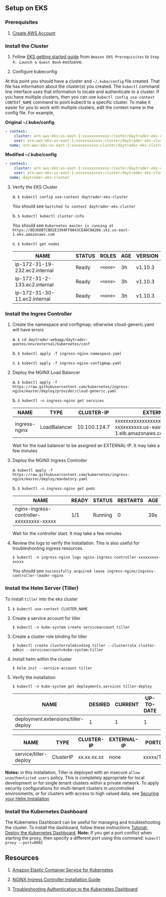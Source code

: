                 
## Setup on EKS

### Prerequisites

1.  [Create AWS Account](https://aws.amazon.com/premiumsupport/knowledge-center/create-and-activate-aws-account/)

### Install the Cluster

1.  Follow [EKS getting started guide](https://docs.aws.amazon.com/eks/latest/userguide/getting-started.html) from `Amazon EKS Prerequisites` to `Step 4: Launch a Guest Book` exclusive.

2.  Configure kubeconfig

At this point you should have a cluster and `~/.kube/config` file created. That file has information about the cluster(s) you created. The `kubectl` command line interface uses that information to locate and authenticate to a cluster. If you have multiple clusters, then you can use `kubectl config use-context CONTEXT_NAME` command to point kubectl to a specific cluster. To make it easier for you to work with multiple clusters, edit the context name in the config file. For example,

**Original ~/.kube/config**

```yaml
- context:
    cluster: arn:aws:eks:us-east-1:xxxxxxxxxxxx:cluster/daytrader-eks-cluster
    user: arn:aws:eks:us-east-1:xxxxxxxxxxxx:cluster/daytrader-eks-cluster
  name: arn:aws:eks:us-east-1:xxxxxxxxxxxx:cluster/daytrader-eks-cluster
```

**Modified ~/.kube/config**

```yaml
- context:
    cluster: arn:aws:eks:us-east-1:xxxxxxxxxxxx:cluster/daytrader-eks-cluster
    user: arn:aws:eks:us-east-1:xxxxxxxxxxxx:cluster/daytrader-eks-cluster
  name: daytrader-eks-cluster
```

3.  Verify the EKS Cluster
     
    a.  `$ kubectl config use-context daytrader-eks-cluster`
                    
    You should see `Switched to context daytrader-eks-cluster`
                
    b.  `$ kubectl kubectl cluster-info`
                    
    You should see `Kubernetes master is running at https://8D36DB7CBD2E3394FF0843CEA0C0A266.sk1.us-east-1.eks.amazonaws.com`
                    
    c.  `$ kubectl get nodes`
                
    NAME | STATUS | ROLES | AGE | VERSION
    ---- | ------ | ----- | --- | -------
    ip-172-31-19-232.ec2.internal | Ready | `<none>` | 3h | v1.10.3
    ip-172-31-2-133.ec2.internal  | Ready | `<none>` | 3h | v1.10.3
    ip-172-31-30-11.ec2.internal  | Ready | `<none>` | 3h | v1.10.3

### Install the Ingres Controller

1.  Create the namespace and configmap; otherwise cloud-generic.yaml will have errors
        
    a.  `$ cd daytrader-webapp/daytrader-quotes/env/external/kubernetes/conf`
            
    b.  `$ kubectl apply -f ingress-nginx-namespace.yaml`
        
    c.  `$ kubectl apply -f ingress-nginx-configmap.yaml`
    
2.  Deploy the NGINX Load Balancer

    a.  `$ kubectl apply -f https://raw.githubusercontent.com/kubernetes/ingress-nginx/master/deploy/provider/cloud-generic.yaml`
    
    b.  `$ kubectl -n ingress-nginx get services`
                    
    NAME | TYPE | CLUSTER-IP | EXTERNAL-IP | PORT(S) | AGE
    ---- | ---- | ---------- | ----------- | ------- | ---
    ingress-nginx | LoadBalancer | 10.100.124.7 | xxxxxxxxxxxxxxxxxxxxxxxxxxxxxxxx-xxxxxxxxxx.us-east-1.elb.amazonaws.com | 80:31878/TCP,443:31822/TCP | 16s
    
    Wait for the load balancer to be assigned an EXTERNAL-IP. It may take a few minutes
                
3.  Deploy the NGINX Ingress Controller

    a.  `kubectl apply -f https://raw.githubusercontent.com/kubernetes/ingress-nginx/master/deploy/mandatory.yaml`
    
    b.  `$ kubectl -n ingress-nginx get pods`
                    
    NAME | READY | STATUS | RESTARTS | AGE
    ---- | ----- | ------ | -------- | --- 
    nginx-ingress-controller-xxxxxxxxx-xxxxx | 1/1 | Running | 0 | 39s
    
    Wait for the controller start. It may take a few minutes
    
4.  Review the logs to verify the installation. This is also useful for troubleshooting ingress resources.
                
    `$ kubectl -n ingress-nginx logs nginx-ingress-controller-xxxxxxxxx-xxxxx`
                   
    You should see `successfully acquired lease ingress-nginx/ingress-controller-leader-nginx`
                    
### Install the Helm Server (Tiller)

To install `tiller` into the eks cluster

1.  `$ kubectl use-context CLUSTER_NAME`

2.  Create a service account for tiller

    `$ kubectl -n kube-system create serviceaccount tiller`
    
3.  Create a cluster role binding for tiller

    `$ kubectl create clusterrolebinding tiller --clusterrole cluster-admin --serviceaccount=kube-system:tiller`
            
4.  Install helm within the cluster

    `$ helm init --service-account tiller`
    
5.  Verify the installation

    `$ kubectl -n kube-system get deployments,services tiller-deploy`
    
    NAME | DESIRED | CURRENT | UP-TO-DATE | AVAILABLE | AGE
    ---- | ------- | ------- | ---------- | --------- | ---
    deployment.extensions/tiller-deploy | 1 | 1 | 1 | 1| 39s
   
    NAME | TYPE | CLUSTER-IP | EXTERNAL-IP | PORT(S) | AGE
    ---- | ---- | ---------- | ----------- | ------- | --- 
    service/tiller-deploy | ClusterIP | xx.xx.xx.xx | none | xxxxx/TCP | 39s
    
**Notes:** in this installation, Tiller is deployed with an insecure `allow unauthenticted users` policy. This is completely appropriate for local development or for single tenant clusters within 
a private network. To apply security configurations for multi-tenant clusters in uncontrolled environments, or for clusters with access to high valued data, see [Securing your Helm Installation](https://docs.helm.sh/using_helm/#securing-your-helm-installation)
                    
### Install the Kubernetes Dashboard
    
The Kubernetes Dashboard can be useful for managing and troubleshooting the cluster. To install the dashboard, follow these instructions [Tutorial: Deploy the Kubernetes Dashboard](https://docs.aws.amazon.com/eks/latest/userguide/dashboard-tutorial.html). **Note:** If you get a port conflict when starting the proxy, then specify a different port using this command: `kubectl proxy --port=8002`
    
## Resources 

1.  [Amazon Elastic Container Service for Kubernetes](https://aws.amazon.com/eks/)

2.  [NGINX Ingress Controller Installation Guide](https://kubernetes.github.io/ingress-nginx/deploy/)

3.  [Troubleshooting Authentication to the Kubernetes Dashboard](https://github.com/AcalephStorage/kubernetes-dashboard/blob/master/docs/user-guide/troubleshooting.md)



